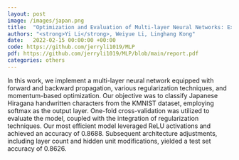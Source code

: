 ```yaml
---
layout: post
image: /images/japan.png
title:  "Optimization and Evaluation of Multi-layer Neural Networks: Exploring Regularization, Learning Rates, and Topologies"
authors: "<strong>Yi Li</strong>, Weiyue Li, Linghang Kong"
date:   2022-02-15 00:00:00 +00:00
code: https://github.com/jerryli1019/MLP
pdf: https://github.com/jerryli1019/MLP/blob/main/report.pdf
categories: others
---
```

In this work, we implement a multi-layer neural network equipped with forward and backward propagation, various regularization techniques, and momentum-based optimization. Our objective was to classify Japanese Hiragana handwritten characters from the KMNIST dataset, employing softmax as the output layer. One-fold cross-validation was utilized to evaluate the model, coupled with the integration of regularization techniques. Our most efficient model leveraged ReLU activations and achieved an accuracy of 0.8688. Subsequent architecture adjustments, including layer count and hidden unit modifications, yielded a test set accuracy of 0.8626.